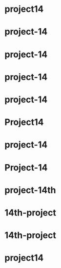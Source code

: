 # project14
# project-14
# project-14
# project-14
# project-14
# Project14
# project-14
# Project-14
# project-14th
# 14th-project
# 14th-project
# project14

